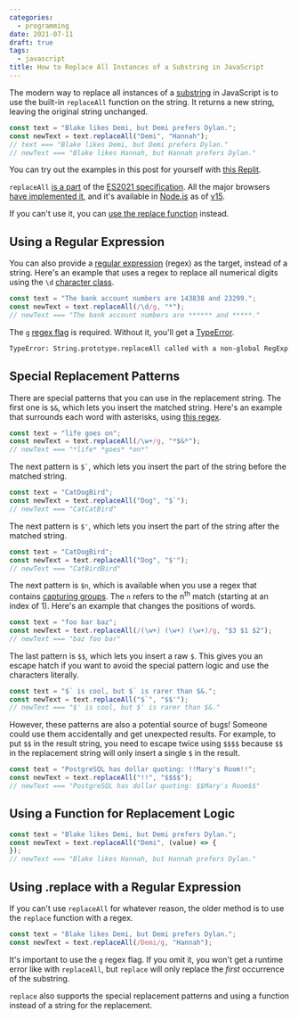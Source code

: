```yaml
---
categories:
  - programming
date: 2021-07-11
draft: true
tags:
  - javascript
title: How to Replace All Instances of a Substring in JavaScript
---
```


The modern way to replace all instances of a
[substring](https://en.wikipedia.org/wiki/Substring) in JavaScript is to use the
built-in `replaceAll` function on the string. It returns a new string, leaving
the original string unchanged.

```javascript
const text = "Blake likes Demi, but Demi prefers Dylan.";
const newText = text.replaceAll("Demi", "Hannah");
// text === "Blake likes Demi, but Demi prefers Dylan."
// newText === "Blake likes Hannah, but Hannah prefers Dylan."
```

You can try out the examples in this post for yourself with [this
Replit](https://replit.com/@dyguo/replace-all-substrings-in-javascript).

`replaceAll` [is a part](https://github.com/tc39/proposal-string-replaceall) of
the [ES2021 specification](https://en.wikipedia.org/wiki/ECMAScript#ES2021). All
the major browsers [have implemented
it](https://caniuse.com/mdn-javascript_builtins_string_replaceall), and it's
available in [Node.js](https://nodejs.org/) as of
[v15](https://nodejs.medium.com/node-js-v15-0-0-is-here-deb00750f278).

If you can't use it, you can [use the replace
function](#using-replace-with-a-regular-expression) instead.

## Using a Regular Expression

You can also provide a [regular
expression](https://en.wikipedia.org/wiki/Regular_expression) (regex) as the
target, instead of a string. Here's an example that uses a regex to replace all
numerical digits using the `\d` [character
class](https://developer.mozilla.org/en-US/docs/Web/JavaScript/Guide/Regular_Expressions/Character_Classes).

```javascript
const text = "The bank account numbers are 143838 and 23299.";
const newText = text.replaceAll(/\d/g, "*");
// newText === "The bank account numbers are ****** and *****."
```

The `g` [regex
flag](https://developer.mozilla.org/en-US/docs/Web/JavaScript/Guide/Regular_Expressions#advanced_searching_with_flags)
is required. Without it, you'll get a
[TypeError](https://developer.mozilla.org/en-US/docs/Web/JavaScript/Reference/Global_Objects/TypeError).

```txt
TypeError: String.prototype.replaceAll called with a non-global RegExp argument
```

## Special Replacement Patterns

There are special patterns that you can use in the replacement string. The first
one is `$&`, which lets you insert the matched string. Here's an example that
surrounds each word with asterisks, using [this
regex](https://regex101.com/r/DUInpP/1).

```javascript
const text = "life goes on";
const newText = text.replaceAll(/\w+/g, "*$&*");
// newText === "*life* *goes* *on*"
```

The next pattern is `` $` ``, which lets you insert the part of the string
before the matched string.

```javascript
const text = "CatDogBird";
const newText = text.replaceAll("Dog", "$`");
// newText === "CatCatBird"
```

The next pattern is `$'`, which lets you insert the part of the string
after the matched string.

```javascript
const text = "CatDogBird";
const newText = text.replaceAll("Dog", "$'");
// newText === "CatBirdBird"
```

The next pattern is `$n`, which is available when you use a regex that contains
[capturing groups](https://javascript.info/regexp-groups). The `n` refers to the
n<sup>th</sup> match (starting at an index of 1). Here's an example that changes
the positions of words.

```javascript
const text = "foo bar baz";
const newText = text.replaceAll(/(\w+) (\w+) (\w+)/g, "$3 $1 $2");
// newText === "baz foo bar"
```

The last pattern is `$$`, which lets you insert a raw `$`. This gives you an
escape hatch if you want to avoid the special pattern logic and use the
characters literally.

```javascript
const text = "$` is cool, but $` is rarer than $&.";
const newText = text.replaceAll("$`", "$$'");
// newText === "$' is cool, but $' is rarer than $&."
```

However, these patterns are also a potential source of bugs! Someone could use
them accidentally and get unexpected results.  For example, to put `$$` in the
result string, you need to escape twice using `$$$$` because `$$` in the
replacement string will only insert a single `$` in the result.

```javascript
const text = "PostgreSQL has dollar quoting: !!Mary's Room!!";
const newText = text.replaceAll("!!", "$$$$");
// newText === "PostgreSQL has dollar quoting: $$Mary's Room$$"
```

## Using a Function for Replacement Logic

```javascript
const text = "Blake likes Demi, but Demi prefers Dylan.";
const newText = text.replaceAll("Demi", (value) => {
});
// newText === "Blake likes Hannah, but Hannah prefers Dylan."
```

## Using .replace with a Regular Expression

If you can't use `replaceAll` for whatever reason, the older method is to use
the `replace` function with a regex.

```javascript
const text = "Blake likes Demi, but Demi prefers Dylan.";
const newText = text.replaceAll(/Demi/g, "Hannah");
```

It's important to use the `g` regex flag. If you omit it, you won't get a
runtime error like with `replaceAll`, but `replace` will only replace the
*first* occurrence of the substring.

`replace` also supports the special replacement patterns and using a function
instead of a string for the replacement.
